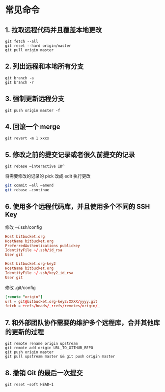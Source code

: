 # 常见命令

## 1. 拉取远程代码并且覆盖本地更改

```shell
git fetch --all
git reset --hard origin/master
git pull origin master
```

## 2. 列出远程和本地所有分支

```shell
git branch -a
git branch -r
```

## 3. 强制更新远程分支

```shell
git push origin master -f
```

## 4. 回滚一个 merge

```shell
git revert -m 1 xxxx
```

## 5. 修改之前的提交记录或者很久前提交的记录

`git rebase –interactive ID^`

将需要修改的记录的 pick 改成 edit 执行更改

```bash
git commit –all –amend
git rebase –continue
```

## 6. 使用多个远程代码库，并且使用多个不同的 SSH Key

修改 ~/.ssh/config

```conf
Host bitbucket.org
HostName bitbucket.org
PreferredAuthentications publickey
IdentityFile ~/.ssh/id_rsa
User git

Host bitbucket.org-key2
HostName bitbucket.org
IdentityFile ~/.ssh/key2_id_rsa
User git
```

修改 .git/config

```conf
[remote "origin"]
url = git@bitbucket.org-key2:XXXX/yyyy.git
fetch = +refs/heads/_:refs/remotes/origin/_
```

## 7. 和外部团队协作需要的维护多个远程库，合并其他库的更新的过程

```shell
git remote rename origin upstream
git remote add origin URL_TO_GITHUB_REPO
git push origin master
git pull upstream master && git push origin master
```

## 8. 撤销 Git 的最后一次提交

```shell
git reset –soft HEAD~1
```
